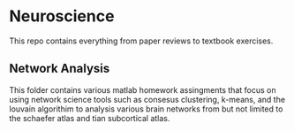 # Neuroscience

This repo contains everything from paper reviews to textbook exercises. 

## Network Analysis
This folder contains various matlab homework assingments that focus on using network science tools such as consesus clustering, k-means, and the louvain algorithim to analysis various brain networks from but not limited to the schaefer atlas and tian subcortical atlas. 
